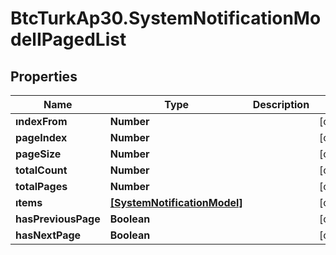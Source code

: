 # BtcTurkAp30.SystemNotificationModelIPagedList

## Properties
Name | Type | Description | Notes
------------ | ------------- | ------------- | -------------
**ındexFrom** | **Number** |  | [optional] 
**pageIndex** | **Number** |  | [optional] 
**pageSize** | **Number** |  | [optional] 
**totalCount** | **Number** |  | [optional] 
**totalPages** | **Number** |  | [optional] 
**ıtems** | [**[SystemNotificationModel]**](SystemNotificationModel.md) |  | [optional] 
**hasPreviousPage** | **Boolean** |  | [optional] 
**hasNextPage** | **Boolean** |  | [optional] 
